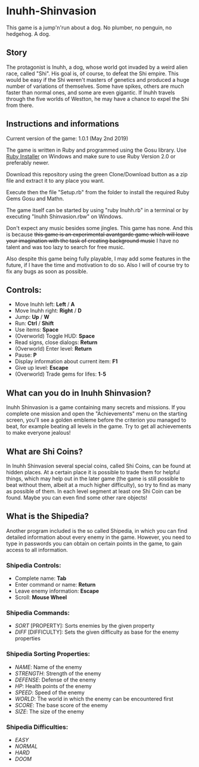 # Inuhh-Shinvasion
This game is a jump'n'run about a dog. No plumber, no penguin, no hedgehog. A dog.

## Story

The protagonist is Inuhh, a dog, whose world got invaded by a weird alien race, called "Shi". His goal is, of course, to defeat the Shi empire. This would be easy if the Shi weren't masters of genetics and produced a huge number of variations of themselves. Some have spikes, others are much faster than normal ones, and some are even gigantic. If Inuhh travels through the five worlds of Westton, he may have a chance to expel the Shi from there.

## Instructions and informations

Current version of the game: 1.0.1 (May 2nd 2019)

The game is written in Ruby and programmed using the Gosu library. Use [Ruby Installer](https://rubyinstaller.org/downloads/) on Windows and make sure to use Ruby Version 2.0 or preferably newer.

Download this repository using the green Clone/Download button as a zip file and extract it to any place you want.

Execute then the file "Setup.rb" from the folder to install the required Ruby Gems Gosu and Mathn.

The game itself can be started by using "ruby Inuhh.rb" in a terminal or by executing "Inuhh Shinvasion.rbw" on Windows.

Don't expect any music besides some jingles. This game has none. And this is because ~~this game is an experimental avantgarde game which will leave your imagination with the task of creating background music~~ I have no talent and was too lazy to search for free music.

Also despite this game being fully playable, I may add some features in the future, if I have the time and motivation to do so. Also I will of course try to fix any bugs as soon as possible.

## Controls:

* Move Inuhh left: **Left** / **A**
* Move Inuhh right: **Right** / **D**
* Jump: **Up** / **W**
* Run: **Ctrl** / **Shift**
* Use items: **Space**
* (Overworld) Toggle HUD: **Space**
* Read signs, close dialogs: **Return**
* (Overworld) Enter level: **Return**
* Pause: **P**
* Display information about current item: **F1**
* Give up level: **Escape**
* (Overworld) Trade gems for lifes: **1**-**5**

## What can you do in Inuhh Shinvasion?

Inuhh Shinvasion is a game containing many secrets and missions. If you complete one mission and open the "Achievements" menu on the starting screen, you'll see a golden embleme before the criterion you managed to beat, for example beating all levels in the game. Try to get all achievements to make everyone jealous!

## What are Shi Coins?

In Inuhh Shinvasion several special coins, called Shi Coins, can be found at hidden places. At a certain place it is possible to trade them for helpful things, which may help out in the later game (the game is still possible to beat without them, albeit at a much higher difficulty), so try to find as many as possible of them. In each level segment at least one Shi Coin can be found. Maybe you can even find some other rare objects!

## What is the Shipedia?

Another program included is the so called Shipedia, in which you can find detailed information about every enemy in the game. However, you need to type in passwords you can obtain on certain points in the game, to gain access to all information.

### Shipedia Controls:

* Complete name: **Tab**
* Enter command or name: **Return**
* Leave enemy information: **Escape**
* Scroll: **Mouse Wheel**

### Shipedia Commands:

* *SORT* [PROPERTY]: Sorts enemies by the given property
* *DIFF* [DIFFICULTY]: Sets the given difficulty as base for the enemy properties

### Shipedia Sorting Properties:

* *NAME*: Name of the enemy
* *STRENGTH*: Strength of the enemy
* *DEFENSE*: Defense of the enemy
* *HP*: Health points of the enemy
* *SPEED*: Speed of the enemy
* *WORLD*: The world in which the enemy can be encountered first
* *SCORE*: The base score of the enemy
* *SIZE*: The size of the enemy

### Shipedia Difficulties:
* *EASY*
* *NORMAL*
* *HARD*
* *DOOM*
